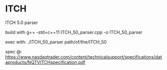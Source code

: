 # ITCH
ITCH 5.0 parser

build with
  g++ -std=c++11 ITCH_50_parser.cpp -o ITCH_50_parser
  
exec with:
  ./ITCH_50_parser path/of/the/ITCH_50
  
spec @:
  https://www.nasdaqtrader.com/content/technicalsupport/specifications/dataproducts/NQTVITCHspecification.pdf
